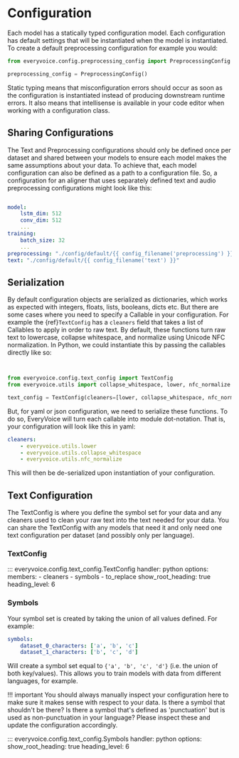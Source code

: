 # Configuration

Each model has a statically typed configuration model. Each configuration has default settings that will be instantiated when the model is instantiated. To create a default preprocessing configuration for example you would:

```python
from everyvoice.config.preprocessing_config import PreprocessingConfig

preprocessing_config = PreprocessingConfig()
```

Static typing means that misconfiguration errors should occur as soon as the configuration is instantiated instead of producing downstream runtime errors. It also means that intellisense is available in your code editor when working with a configuration class.


## Sharing Configurations

The Text and Preprocessing configurations should only be defined once per dataset and shared between your models to ensure each model makes the same assumptions about your data.
To achieve that, each model configuration can also be defined as a path to a configuration file. So, a configuration for an aligner that uses separately defined text and audio preprocessing configurations might look like this:

```yaml hl_lines="8 9"

model:
    lstm_dim: 512
    conv_dim: 512
    ...
training:
    batch_size: 32
    ...
preprocessing: "./config/default/{{ config_filename('preprocessing') }}"
text: "./config/default/{{ config_filename('text') }}"
```

## Serialization

By default configuration objects are serialized as dictionaries, which works as expected with integers, floats, lists, booleans, dicts etc. But there are some cases where you need to specify a Callable in your configuration. For example the {ref}`TextConfig` has a `cleaners` field that takes a list of Callables to apply in order to raw text.
By default, these functions turn raw text to lowercase, collapse whitespace, and normalize using Unicode NFC normalization. In Python, we could instantiate this by passing the callables directly like so:

```python


from everyvoice.config.text_config import TextConfig
from everyvoice.utils import collapse_whitespace, lower, nfc_normalize

text_config = TextConfig(cleaners=[lower, collapse_whitespace, nfc_normalize])
```

But, for yaml or json configuration, we need to serialize these functions. To do so, EveryVoice will turn each callable into module dot-notation. That is,
your configuration will look like this in yaml:

```yaml
cleaners:
    - everyvoice.utils.lower
    - everyvoice.utils.collapse_whitespace
    - everyvoice.utils.nfc_normalize
```

This will then be de-serialized upon instantiation of your configuration.

## Text Configuration

The TextConfig is where you define the symbol set for your data and any cleaners used to clean your raw text into the text needed
for your data. You can share the TextConfig with any models that need it and only need one text configuration per dataset (and possibly only per language).


### TextConfig

::: everyvoice.config.text_config.TextConfig
    handler: python
    options:
        members:
            - cleaners
            - symbols
            - to_replace
        show_root_heading: true
        heading_level: 6

### Symbols

Your symbol set is created by taking the union of all values defined. For example:

```yaml
symbols:
    dataset_0_characters: ['a', 'b', 'c']
    dataset_1_characters: ['b', 'c', 'd']
```

Will create a symbol set equal to `{'a', 'b', 'c', 'd'}` (i.e. the union of both key/values). This allows you to train models with data from different languages, for example.

!!! important
    You should always manually inspect your configuration here to make sure it makes sense with respect to your data. Is there a symbol that shouldn't be there? Is there a symbol that's defined as 'punctuation' but is used as non-punctuation in your language? Please inspect these and update the configuration accordingly.

::: everyvoice.config.text_config.Symbols
    handler: python
    options:
        show_root_heading: true
        heading_level: 6
